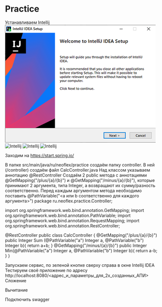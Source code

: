# Practice
Устанавливаем Intellij
 ![Intellij](https://github.com/Pomelogranate/Practice/raw/main/images/Рисунок1.png)
![Intellij](https://github.com/Pomelogranate/Practice/raw/{branch}/{path}/image.png)
![Intellij](https://github.com/Pomelogranate/Practice/raw/{branch}/{path}/image.png)
![Intellij](https://github.com/Pomelogranate/Practice/raw/{branch}/{path}/image.png)

 
 
 
Заходим на https://start.spring.io/
 
В папке src/main/java/ru/neoflex/practice создаём папку controller. В ней (/controller) создаём файл CalcController.java 
Над классом указываем аннотацию @RestController
Создаём 2 public метода с аннотациями @GetMapping("/plus/{a}/{b}") и @GetMapping("/minus/{a}/{b}"), которые принимают 2 аргумента, типа Integer, а возвращают их сумму/разность соответственно. Перед каждым аргументом метода необходимо поставить @PathVariable("<a или b соответственно для каждого аргумента>")
package ru.neoflex.practice.Controller;

import org.springframework.web.bind.annotation.GetMapping;
import org.springframework.web.bind.annotation.PathVariable;
import org.springframework.web.bind.annotation.RequestMapping;
import org.springframework.web.bind.annotation.RestController;

@RestController
public class CalcController {
    @GetMapping("/plus/{a}/{b}")
    public Integer Sum (@PathVariable("a") Integer a, @PathVariable("b") Integer b){
        return a+b;
    }
    @GetMapping("/minus/{a}/{b}")
    public Integer Min(@PathVariable("a") Integer a, @PathVariable("b") Integer b){
        return a-b;
    }
}

Запускаем сервис, по зеленой кнопке сверху справа в окне Intellij IDEA
Тестируем своё приложение по адресу http://localhost:8080/<адрес_и_параметры_для_2х_созданных_АПИ> 
Сложение
 
Вычитание
 
Подключить swagger 

